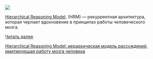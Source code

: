 <!--2025-07-25 13:33:02-->
<div class="yb">
  <div class="rss habr"><img src="https://habrastorage.org/getpro/habr/upload_files/9a0/f3c/578/9a0f3c578883f5449a40b9a07084aa52.png" /><p><a href="https://sapient.inc/blog/5" rel="noopener noreferrer nofollow">Hierarchical Reasoning Model</a>, (HRM) — рекуррентная архитектура, которая черпает вдохновение в принципах работы человеческого мозга.</p> <a href="https://habr.com/ru/articles/931108/#habracut">Читать далее</a> <p class="titl"><a href="https://habr.com/ru/companies/bothub/news/931108/?utm_source=habrahabr&utm_medium=rss&utm_campaign=931108">Hierarchical Reasoning Model: иерархическая модель рассуждений, имитирующая работу мозга человека</a></p></div>
</div>
